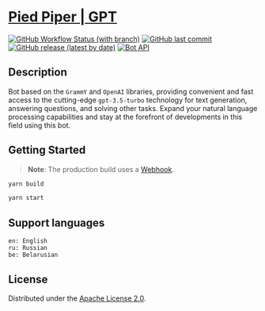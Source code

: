 # [Pied Piper | GPT](https://t.me/smart_gpt_voice_bot)

[![GitHub Workflow Status (with branch)](https://img.shields.io/github/actions/workflow/status/mikita-kandratsyeu/chat-gpt-bot/ci.yml?branch=main&style=for-the-badge)](https://github.com/mikita-kandratsyeu/chat-gpt-bot/actions)
[![GitHub last commit](https://img.shields.io/github/last-commit/mikita-kandratsyeu/chat-gpt-bot?style=for-the-badge)](https://github.com/mikita-kandratsyeu/chat-gpt-bot/commits/main)
[![GitHub release (latest by date)](https://img.shields.io/github/v/release/mikita-kandratsyeu/chat-gpt-bot?style=for-the-badge)](https://github.com/mikita-kandratsyeu/chat-gpt-bot/releases)
[![Bot API](https://img.shields.io/badge/Bot%20API-6.7-blue?logo=telegram&style=for-the-badge&labelColor=000&color=3b82f6&)](https://core.telegram.org/bots/api)

## Description
Bot based on the `GrammY` and `OpenAI` libraries, providing convenient and fast access to the cutting-edge `gpt-3.5-turbo` technology for text generation, answering questions, and solving other tasks. Expand your natural language processing capabilities and stay at the forefront of developments in this field using this bot.

## Getting Started
> **Note**: The production build uses a [Webhook](https://core.telegram.org/bots/webhooks).

```bash
yarn build

yarn start
```

## Support languages

```
en: English
ru: Russian
be: Belarusian
```

## License
Distributed under the [Apache License 2.0](LICENSE).
